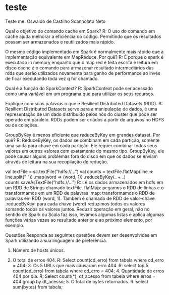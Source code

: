# teste
Teste
me: Oswaldo de Castilho Scanholato Neto


Qual o objetivo do comando cache em Spark?
R:  O uso do comando em cache ajuda melhorar a eficiência do código. Permitindo que os resultados possam ser armazenados e reutilizados mais rápido.

O mesmo código implementado em Spark é normalmente mais rápido que a implementação equivalente em MapReduce. Por quê?
R: É porque o spark é executado in memory enquanto que o map red é feita escrita e leitura em disco cache é o comando para armazenar resultado intermediários das rdds que serão utilizados novamente para ganho de performance ao invés de ficar executando toda vez q for chamado.

Qual é a função do SparkContext?
R:  SparkContext pode ser acessado como uma variável em um programa que para utilizar os seus recursos.

Explique com suas palavras o que é Resilient Distributed Datasets (RDD).
R:  Resilient Distributed Datasets serve para a manipulação de dados, é uma representação de um dado distribuído pelos nós do cluster que pode ser operado em paralelo. RDDs podem ser criados a partir de arquivos no HDFS ou de coleções.

GroupByKey é menos eficiente que reduceByKey em grandes dataset. Por quê?
R: ReduceByKey, os dados se combinam em cada partição, somente uma saída para chave em cada partição. Ele requer combinar todos seus valores em outros valores com exatamente do mesmo tipo.
    GroupByKey, ele pode causar alguns problemas fora do disco em que os dados se enviam através de leitura na sua recopilação de redução.

val textFile = sc.textFile("hdfs://...") val counts = textFile.flatMap(line => line.split(" ")) .map(word => (word, 1)) .reduceByKey(_ + _) counts.saveAsTextFile("hdfs://...")
R: Lê os dados armazenados em hdfs em um RDD de Strings chamado textFile.
flatMap: pegamos o RDD de linhas e o transformamos em um RDD de palavras
.map: transformamos o RDD de palavras em RDD (word, 1). Também é chamado de RDD de valor-chave
    .reduceByKey: para cada chave (word) reduzimos todos os valores somando todos os valores juntos. Reduzir operação em geral, não no sentido de Spark ou Scala faz isso, levamos algumas listas e aplica algumas funções várias vezes ao resultado anterior e ao próximo elemento, por exemplo.


Questões Responda as seguintes questões devem ser desenvolvidas em Spark utilizando a sua linguagem de preferência. 
1.	Número de hosts únicos. 

2.	O total de erros 404. 
R: Select count(cd_erro) from tabela where cd_erro = 404;
       3. Os 5 URLs que mais causaram erro 404. 
R: select top 5 count(cd_erro) from tabela where cd_erro = 404;
       4. Quantidade de erros 404 por dia. 
R: Select count(*), dt_acesso from tabela where erros = 404 group by dt_acesso;
      5. O total de bytes retornados.
R: select sum(bytes) from tabela;

